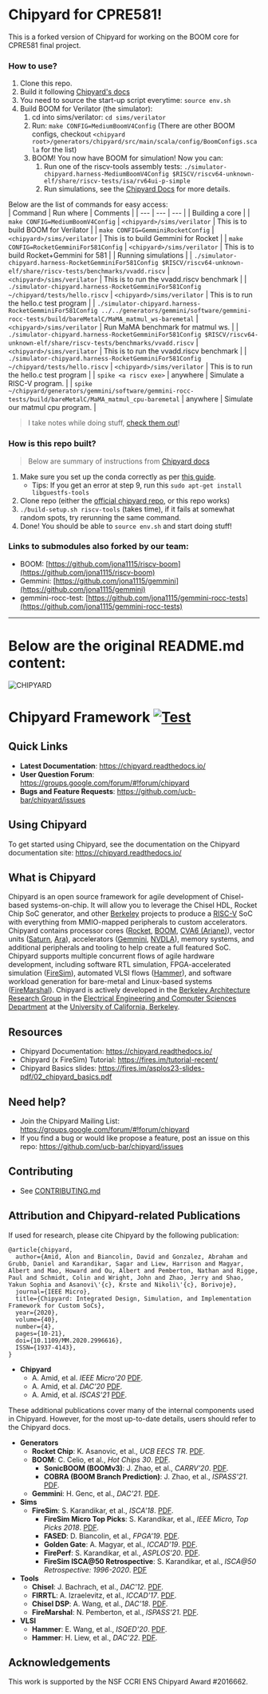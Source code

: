 # Chipyard for CPRE581!

This is a forked version of Chipyard for working on the BOOM core for CPRE581 final project.

### How to use?
1. Clone this repo.
2. Build it following [Chipyard's docs](https://chipyard.readthedocs.io/en/latest/Chipyard-Basics/Initial-Repo-Setup.html)
3. You need to source the start-up script everytime: `source env.sh`
4. Build BOOM for Verilator (the simulator):  
    1. cd into sims/verilator: `cd sims/verilator`
    2. Run: `make CONFIG=MediumBoomV4Config` (There are other BOOM configs, checkout `<chipyard root>/generators/chipyard/src/main/scala/config/BoomConfigs.scala` for the list)
    3. BOOM! You now have BOOM for simulation! Now you can:  
        1. Run one of the riscv-tools assembly tests: `./simulator-chipyard.harness-MediumBoomV4Config $RISCV/riscv64-unknown-elf/share/riscv-tests/isa/rv64ui-p-simple`
        2. Run simulations, see the [Chipyard Docs](https://chipyard.readthedocs.io/en/latest/Simulation/Software-RTL-Simulation.html#sw-rtl-sim-intro) for more details.

Below are the list of commands for easy access:  
| Command | Run where | Comments |
| --- | --- | --- |
| Building a core |
| `make CONFIG=MediumBoomV4Config` | `<chipyard>/sims/verilator` | This is to build BOOM for Verilator |
| `make CONFIG=GemminiRocketConfig` | `<chipyard>/sims/verilator` | This is to build Gemmini for Rocket |
| `make CONFIG=RocketGemminiFor581Config` | `<chipyard>/sims/verilator` | This is to build Rocket+Gemmini for 581 |
| Running simulations |
| `./simulator-chipyard.harness-RocketGemminiFor581Config $RISCV/riscv64-unknown-elf/share/riscv-tests/benchmarks/vvadd.riscv` | `<chipyard>/sims/verilator` | This is to run the vvadd.riscv benchmark |
| `./simulator-chipyard.harness-RocketGemminiFor581Config ~/chipyard/tests/hello.riscv` | `<chipyard>/sims/verilator` | This is to run the hello.c test program |
| `./simulator-chipyard.harness-RocketGemminiFor581Config ../../generators/gemmini/software/gemmini-rocc-tests/build/bareMetalC/MaMA_matmul_ws-baremetal` | `<chipyard>/sims/verilator` | Run MaMA benchmark for matmul ws. |
| `./simulator-chipyard.harness-RocketGemminiFor581Config $RISCV/riscv64-unknown-elf/share/riscv-tests/benchmarks/vvadd.riscv` | `<chipyard>/sims/verilator` | This is to run the vvadd.riscv benchmark |
| `./simulator-chipyard.harness-RocketGemminiFor581Config ~/chipyard/tests/hello.riscv` | `<chipyard>/sims/verilator` | This is to run the hello.c test program |
| `spike <a riscv exe>` | anywhere | Simulate a RISC-V program. |
| `spike ~/chipyard/generators/gemmini/software/gemmini-rocc-tests/build/bareMetalC/MaMA_matmul_cpu-baremetal` | anywhere | Simulate our matmul cpu program. |


> I take notes while doing stuff, [check them out](https://github.com/jona1115/chipyard/blob/main/JonathanNotes.md)!


### How is this repo built?
> Below are summary of instructions from [Chipyard docs](https://chipyard.readthedocs.io/en/latest/Chipyard-Basics/Initial-Repo-Setup.html)
1. Make sure you set up the conda correctly as per [this guide](https://chipyard.readthedocs.io/en/latest/Chipyard-Basics/Initial-Repo-Setup.html#default-requirements-installation).  
    - Tips: If you get an error at step 9, run this `sudo apt-get install libguestfs-tools`
2. Clone repo (either the [official chipyard repo](https://github.com/ucb-bar/chipyard), or this repo works)
3. `./build-setup.sh riscv-tools` (takes time), if it fails at somewhat random spots, try rerunning the same command.
4. Done! You should be able to `source env.sh` and start doing stuff!

### Links to submodules also forked by our team:
- BOOM: [https://github.com/jona1115/riscv-boom](https://github.com/jona1115/riscv-boom)
- Gemmini: [https://github.com/jona1115/gemmini](https://github.com/jona1115/gemmini)
- gemmini-rocc-test: [https://github.com/jona1115/gemmini-rocc-tests](https://github.com/jona1115/gemmini-rocc-tests)

---
# Below are the original README.md content:

![CHIPYARD](https://github.com/ucb-bar/chipyard/raw/main/docs/_static/images/chipyard-logo-full.png)

# Chipyard Framework [![Test](https://github.com/ucb-bar/chipyard/actions/workflows/chipyard-run-tests.yml/badge.svg)](https://github.com/ucb-bar/chipyard/actions)

## Quick Links

* **Latest Documentation**: https://chipyard.readthedocs.io/
* **User Question Forum**: https://groups.google.com/forum/#!forum/chipyard
* **Bugs and Feature Requests**: https://github.com/ucb-bar/chipyard/issues

## Using Chipyard

To get started using Chipyard, see the documentation on the Chipyard documentation site: https://chipyard.readthedocs.io/

## What is Chipyard

Chipyard is an open source framework for agile development of Chisel-based systems-on-chip.
It will allow you to leverage the Chisel HDL, Rocket Chip SoC generator, and other [Berkeley][berkeley] projects to produce a [RISC-V][riscv] SoC with everything from MMIO-mapped peripherals to custom accelerators.
Chipyard contains processor cores ([Rocket][rocket-chip], [BOOM][boom], [CVA6 (Ariane)][cva6]), vector units ([Saturn](saturn), [Ara](ara)), accelerators ([Gemmini][gemmini], [NVDLA][nvdla]), memory systems, and additional peripherals and tooling to help create a full featured SoC.
Chipyard supports multiple concurrent flows of agile hardware development, including software RTL simulation, FPGA-accelerated simulation ([FireSim][firesim]), automated VLSI flows ([Hammer][hammer]), and software workload generation for bare-metal and Linux-based systems ([FireMarshal][firemarshal]).
Chipyard is actively developed in the [Berkeley Architecture Research Group][ucb-bar] in the [Electrical Engineering and Computer Sciences Department][eecs] at the [University of California, Berkeley][berkeley].

## Resources

* Chipyard Documentation: https://chipyard.readthedocs.io/
* Chipyard (x FireSim) Tutorial: https://fires.im/tutorial-recent/
* Chipyard Basics slides: https://fires.im/asplos23-slides-pdf/02_chipyard_basics.pdf

## Need help?

* Join the Chipyard Mailing List: https://groups.google.com/forum/#!forum/chipyard
* If you find a bug or would like propose a feature, post an issue on this repo: https://github.com/ucb-bar/chipyard/issues

## Contributing

* See [CONTRIBUTING.md](/CONTRIBUTING.md)

## Attribution and Chipyard-related Publications

If used for research, please cite Chipyard by the following publication:

```
@article{chipyard,
  author={Amid, Alon and Biancolin, David and Gonzalez, Abraham and Grubb, Daniel and Karandikar, Sagar and Liew, Harrison and Magyar,   Albert and Mao, Howard and Ou, Albert and Pemberton, Nathan and Rigge, Paul and Schmidt, Colin and Wright, John and Zhao, Jerry and Shao, Yakun Sophia and Asanovi\'{c}, Krste and Nikoli\'{c}, Borivoje},
  journal={IEEE Micro},
  title={Chipyard: Integrated Design, Simulation, and Implementation Framework for Custom SoCs},
  year={2020},
  volume={40},
  number={4},
  pages={10-21},
  doi={10.1109/MM.2020.2996616},
  ISSN={1937-4143},
}
```

* **Chipyard**
    * A. Amid, et al. *IEEE Micro'20* [PDF](https://ieeexplore.ieee.org/document/9099108).
    * A. Amid, et al. *DAC'20* [PDF](https://ieeexplore.ieee.org/document/9218756).
    * A. Amid, et al. *ISCAS'21* [PDF](https://ieeexplore.ieee.org/abstract/document/9401515).

These additional publications cover many of the internal components used in Chipyard. However, for the most up-to-date details, users should refer to the Chipyard docs.

* **Generators**
    * **Rocket Chip**: K. Asanovic, et al., *UCB EECS TR*. [PDF](http://www2.eecs.berkeley.edu/Pubs/TechRpts/2016/EECS-2016-17.pdf).
    * **BOOM**: C. Celio, et al., *Hot Chips 30*. [PDF](https://old.hotchips.org/hc30/1conf/1.03_Berkeley_BROOM_HC30.Berkeley.Celio.v02.pdf).
      * **SonicBOOM (BOOMv3)**: J. Zhao, et al., *CARRV'20*. [PDF](https://carrv.github.io/2020/papers/CARRV2020_paper_15_Zhao.pdf).
      * **COBRA (BOOM Branch Prediction)**: J. Zhao, et al., *ISPASS'21*. [PDF](https://ieeexplore.ieee.org/document/9408173).
    * **Gemmini**: H. Genc, et al., *DAC'21*. [PDF](https://arxiv.org/pdf/1911.09925).
* **Sims**
    * **FireSim**: S. Karandikar, et al., *ISCA'18*. [PDF](https://sagark.org/assets/pubs/firesim-isca2018.pdf).
        * **FireSim Micro Top Picks**: S. Karandikar, et al., *IEEE Micro, Top Picks 2018*. [PDF](https://sagark.org/assets/pubs/firesim-micro-top-picks2018.pdf).
        * **FASED**: D. Biancolin, et al., *FPGA'19*. [PDF](https://people.eecs.berkeley.edu/~biancolin/papers/fased-fpga19.pdf).
        * **Golden Gate**: A. Magyar, et al., *ICCAD'19*. [PDF](https://davidbiancolin.github.io/papers/goldengate-iccad19.pdf).
        * **FirePerf**: S. Karandikar, et al., *ASPLOS'20*. [PDF](https://sagark.org/assets/pubs/fireperf-asplos2020.pdf).
        * **FireSim ISCA@50 Retrospective**: S. Karandikar, et al., *ISCA@50 Retrospective: 1996-2020*. [PDF](https://sites.coecis.cornell.edu/isca50retrospective/files/2023/06/Karandikar_2018_FireSim.pdf)
* **Tools**
    * **Chisel**: J. Bachrach, et al., *DAC'12*. [PDF](https://people.eecs.berkeley.edu/~krste/papers/chisel-dac2012.pdf).
    * **FIRRTL**: A. Izraelevitz, et al., *ICCAD'17*. [PDF](https://ieeexplore.ieee.org/document/8203780).
    * **Chisel DSP**: A. Wang, et al., *DAC'18*. [PDF](https://ieeexplore.ieee.org/document/8465790).
    * **FireMarshal**: N. Pemberton, et al., *ISPASS'21*. [PDF](https://ieeexplore.ieee.org/document/9408192).
* **VLSI**
    * **Hammer**: E. Wang, et al., *ISQED'20*. [PDF](https://www.isqed.org/English/Archives/2020/Technical_Sessions/113.html).
    * **Hammer**: H. Liew, et al., *DAC'22*. [PDF](https://dl.acm.org/doi/abs/10.1145/3489517.3530672).

## Acknowledgements

This work is supported by the NSF CCRI ENS Chipyard Award #2016662.

[hammer]:https://github.com/ucb-bar/hammer
[firesim]:https://fires.im
[ucb-bar]: http://bar.eecs.berkeley.edu
[eecs]: https://eecs.berkeley.edu
[berkeley]: https://berkeley.edu
[riscv]: https://riscv.org/
[rocket-chip]: https://github.com/freechipsproject/rocket-chip
[boom]: https://github.com/riscv-boom/riscv-boom
[firemarshal]: https://github.com/firesim/FireMarshal/
[cva6]: https://github.com/openhwgroup/cva6/
[gemmini]: https://github.com/ucb-bar/gemmini
[nvdla]: http://nvdla.org/
[saturn]: https://github.com/ucb-bar/saturn-vectors
[ara]: https://github.com/pulp-platform/ara

